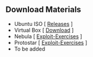 ## Download Materials

 - Ubuntu ISO [ [Releases](https://releases.ubuntu.com/) ]
 - Virtual Box [ [Download](https://www.virtualbox.org/) ] 
 - Nebula [ [Exploit-Exercises](https://exploit-exercises.lains.space/nebula/) ]
 - Protostar [ [Exploit-Exercises](https://exploit-exercises.lains.space/protostar/) ]
- To be added
